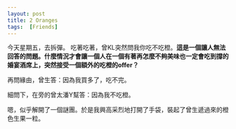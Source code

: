 ```yaml
---
layout: post
title: 2 Oranges
tags:  [Friends]
---
```


今天星期五，去拆彈。
吃著吃著，曾KL突然問我你吃不吃橙。**這是一個讓人無法回答的問題。什麼情況才會讓一個人在一個有著再怎麼不夠美味也一定會吃到撐的婚宴酒席上，突然接受一個額外的吃橙的offer？**

再問緣由，曾生答：因為我買多了，吃不完。

細問下，在旁的曾太潘Y幫答：因為我不吃橙。

嗯，似乎解開了一個謎團。於是我興高采烈地打開了手袋，裝起了曾生遞過來的橙色生果一粒。